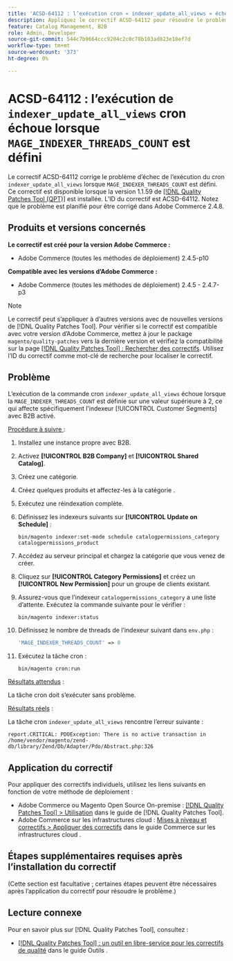 ```yaml
---
title: 'ACSD-64112 : l’exécution cron « indexer_update_all_views » échoue lorsque « MAGE_INDEXER_THREADS_COUNT » est défini'
description: Appliquez le correctif ACSD-64112 pour résoudre le problème d’Adobe Commerce en raison duquel l’exécution cron « indexer_update_all_views » échoue lorsque « MAGE_INDEXER_THREADS_COUNT » est défini.
feature: Catalog Management, B2B
role: Admin, Developer
source-git-commit: 544c7b9664ccc9204c2c0c78b103ad823e18ef7d
workflow-type: tm+mt
source-wordcount: '373'
ht-degree: 0%

---
```



# ACSD-64112 : l’exécution de `indexer_update_all_views` cron échoue lorsque `MAGE_INDEXER_THREADS_COUNT` est défini

Le correctif ACSD-64112 corrige le problème d’échec de l’exécution du cron `indexer_update_all_views` lorsque `MAGE_INDEXER_THREADS_COUNT` est défini. Ce correctif est disponible lorsque la version 1.1.59 de [[!DNL Quality Patches Tool (QPT)]](/help/tools/quality-patches-tool/quality-patches-tool-to-self-serve-quality-patches.md) est installée. L’ID du correctif est ACSD-64112. Notez que le problème est planifié pour être corrigé dans Adobe Commerce 2.4.8.

## Produits et versions concernés

**Le correctif est créé pour la version Adobe Commerce :**

* Adobe Commerce (toutes les méthodes de déploiement) 2.4.5-p10

**Compatible avec les versions d’Adobe Commerce :**

* Adobe Commerce (toutes les méthodes de déploiement) 2.4.5 - 2.4.7-p3

>[!NOTE]
>
>Le correctif peut s’appliquer à d’autres versions avec de nouvelles versions de [!DNL Quality Patches Tool]. Pour vérifier si le correctif est compatible avec votre version d’Adobe Commerce, mettez à jour le package `magento/quality-patches` vers la dernière version et vérifiez la compatibilité sur la page [[!DNL Quality Patches Tool] : Rechercher des correctifs](https://experienceleague.adobe.com/tools/commerce-quality-patches/index.html). Utilisez l’ID du correctif comme mot-clé de recherche pour localiser le correctif.

## Problème

L’exécution de la commande cron `indexer_update_all_views` échoue lorsque la `MAGE_INDEXER_THREADS_COUNT` est définie sur une valeur supérieure à 2, ce qui affecte spécifiquement l’indexeur [!UICONTROL Customer Segments] avec B2B activé.

<u>Procédure à suivre </u> :

1. Installez une instance propre avec B2B.
1. Activez **[!UICONTROL B2B Company]** et **[!UICONTROL Shared Catalog]**.
1. Créez une catégorie.
1. Créez quelques produits et affectez-les à la catégorie .
1. Exécutez une réindexation complète.
1. Définissez les indexeurs suivants sur **[!UICONTROL Update on Schedule]** :

   ```
   bin/magento indexer:set-mode schedule catalogpermissions_category catalogpermissions_product
   ```

1. Accédez au serveur principal et chargez la catégorie que vous venez de créer.
1. Cliquez sur **[!UICONTROL Category Permissions]** et créez un **[!UICONTROL New Permission]** pour un groupe de clients existant.
1. Assurez-vous que l’indexeur `catalogpermissions_category` a une liste d’attente. Exécutez la commande suivante pour le vérifier :

   ```
   bin/magento indexer:status
   ```

1. Définissez le nombre de threads de l’indexeur suivant dans `env.php` :

   ```php
   'MAGE_INDEXER_THREADS_COUNT' => 8
   ```

1. Exécutez la tâche cron :

   ```
   bin/magento cron:run
   ```

<u>Résultats attendus</u> :

La tâche cron doit s’exécuter sans problème.

<u>Résultats réels</u> :

La tâche cron `indexer_update_all_views` rencontre l’erreur suivante :

```
report.CRITICAL: PDOException: There is no active transaction in /home/vendor/magento/zend-db/library/Zend/Db/Adapter/Pdo/Abstract.php:326
```

## Application du correctif

Pour appliquer des correctifs individuels, utilisez les liens suivants en fonction de votre méthode de déploiement :

* Adobe Commerce ou Magento Open Source On-premise : [[!DNL Quality Patches Tool] > Utilisation](/help/tools/quality-patches-tool/usage.md) dans le guide de [!DNL Quality Patches Tool].
* Adobe Commerce sur les infrastructures cloud : [Mises à niveau et correctifs > Appliquer des correctifs](https://experienceleague.adobe.com/docs/commerce-cloud-service/user-guide/develop/upgrade/apply-patches.html) dans le guide Commerce sur les infrastructures cloud .

## Étapes supplémentaires requises après l’installation du correctif

(Cette section est facultative ; certaines étapes peuvent être nécessaires après l’application du correctif pour résoudre le problème.) 

## Lecture connexe

Pour en savoir plus sur [!DNL Quality Patches Tool], consultez :

* [[!DNL Quality Patches Tool] : un outil en libre-service pour les correctifs de qualité](/help/tools/quality-patches-tool/quality-patches-tool-to-self-serve-quality-patches.md) dans le guide Outils .
